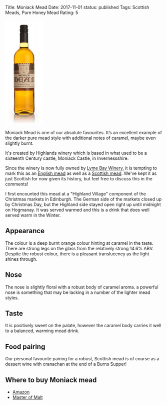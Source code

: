Title: Moniack Mead
Date: 2017-11-01
status: published
Tags: Scottish Meads, Pure Honey Mead
Rating: 5

![Bottle of Moniack Mead](/images/moniack.jpg)

Moniack Mead is one of our absolute favourites. It’s an excellent example of
the darker pure mead style with additional notes of caramel, maybe even slightly burnt.

<!-- PELICAN_END_SUMMARY -->

It's created by Highlands winery which is based in what used to be a sixteenth
Century castle, Moniack Castle, in Invernessshire.

Since the winery is now fully owned by [Lyme Bay Winery](/lyme-bay-winery/), it
is tempting to mark this as an [English mead](/english-meads/) as well as a
[Scottish mead](/scottish-meads/). We've kept it as just Scottish for now given
its history, but feel free to discuss this in the comments!

I first encounted this mead at a "Highland Village" component of the Christmas
markets in Edinburgh. The German side of the markets closed up by Christmas Day,
but the Highland side stayed open right up until midnight on Hogmanay. It was
served warmed and this is a drink that does well served warm in the Winter.

## Appearance

The colour is a deep burnt orange colour hinting at caramel in the taste. There
are strong legs on the glass from the relatively strong 14.6% ABV. Despite the
robust colour, there is a pleasant translucency as the light shines through.

## Nose

The nose is slightly floral with a robust body of caramel aroma. a powerful
nose is something that may be lacking in a number of the lighter mead styles.

## Taste

It is positively sweet on the palate, however the caramel body carries it well
to a balanced, warming mead drink.

## Food pairing

Our personal favourite pairing for a robust, Scottish mead is of course as a
dessert wine with cranachan at the end of a Burns Supper!

## Where to buy Moniack mead

* [Amazon](https://www.amazon.co.uk/MONIACK-Moniack-Mead/dp/B0082C2E84/ref=as_li_ss_tl?s=grocery&ie=UTF8&qid=1488403900&sr=1-1-fkmr0&keywords=mead+moniak&linkCode=ll1&tag=traditionalmead-21&linkId=88e0738143c9d0f8e60765e3d9a30120)
* [Master of Malt](https://www.masterofmalt.com/mead/highland-wineries/moniack-mead/?srh=1)
